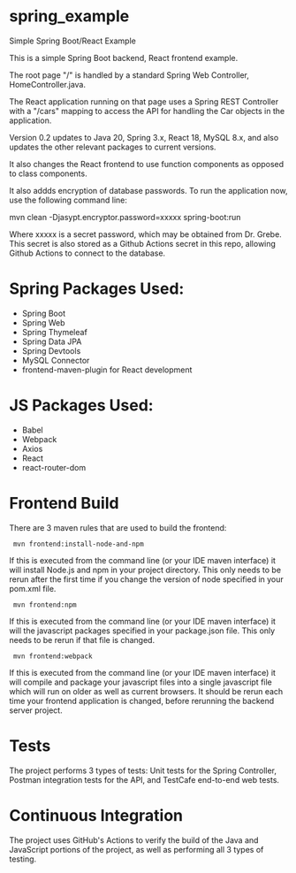 # spring_example
Simple Spring Boot/React Example

This is a simple Spring Boot backend, React frontend example.

The root page "/" is handled by a standard Spring Web Controller, HomeController.java.

The React application running on that page uses a Spring REST Controller with a "/cars" mapping to access the
API for handling the Car objects in the application.

Version 0.2 updates to Java 20, Spring 3.x, React 18, MySQL 8.x, and also updates the other relevant packages to current versions.

It also changes the React frontend to use function components as opposed to class components.

It also addds encryption of database passwords.  To run the application now, use the following command line:

mvn clean -Djasypt.encryptor.password=xxxxx spring-boot:run

Where xxxxx is a secret password, which may be obtained from Dr. Grebe.  This secret is also stored as a Github Actions secret in this repo, allowing Github Actions to connect to the database.

# Spring Packages Used:

* Spring Boot
* Spring Web
* Spring Thymeleaf
* Spring Data JPA
* Spring Devtools
* MySQL Connector
* frontend-maven-plugin for React development

# JS Packages Used:

* Babel
* Webpack
* Axios
* React
* react-router-dom

# Frontend Build

There are 3 maven rules that are used to build the frontend:

     mvn frontend:install-node-and-npm

If this is executed from the command line (or your IDE maven interface)
it will install Node.js and npm in your project directory.  This only
needs to be rerun after the first time if you change the version of node
specified in your pom.xml file.

     mvn frontend:npm

If this is executed from the command line (or your IDE maven interface)
it will the javascript packages specified in your package.json file.  This
only needs to be rerun if that file is changed.

     mvn frontend:webpack

If this is executed from the command line (or your IDE maven interface)
it will compile and package your javascript files into a single javascript
file which will run on older as well as current browsers.  It should be rerun
each time your frontend application is changed, before rerunning the backend
server project.

# Tests

The project performs 3 types of tests:  Unit tests for the Spring Controller,
Postman integration tests for the API, and TestCafe end-to-end web tests.

# Continuous Integration

The project uses GitHub's Actions to verify the build of the Java and JavaScript
portions of the project, as well as performing all 3 types of testing.




